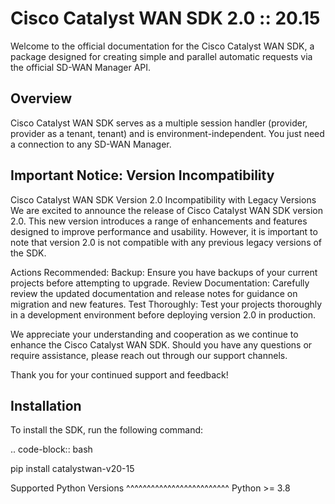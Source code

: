# Cisco Catalyst WAN SDK 2.0 :: 20.15

Welcome to the official documentation for the Cisco Catalyst WAN SDK, a package designed for creating simple and parallel automatic requests via the official SD-WAN Manager API.

## Overview

Cisco Catalyst WAN SDK serves as a multiple session handler (provider, provider as a tenant, tenant) and is environment-independent. You just need a connection to any SD-WAN Manager.


## Important Notice: Version Incompatibility

Cisco Catalyst WAN SDK Version 2.0 Incompatibility with Legacy Versions
We are excited to announce the release of Cisco Catalyst WAN SDK version 2.0. This new version introduces a range of enhancements and features designed to improve performance and usability. However, it is important to note that version 2.0 is not compatible with any previous legacy versions of the SDK.

Actions Recommended:
    Backup: Ensure you have backups of your current projects before attempting to upgrade.
    Review Documentation: Carefully review the updated documentation and release notes for guidance on migration and new features.
    Test Thoroughly: Test your projects thoroughly in a development environment before deploying version 2.0 in production.

We appreciate your understanding and cooperation as we continue to enhance the Cisco Catalyst WAN SDK. Should you have any questions or require assistance, please reach out through our support channels.

Thank you for your continued support and feedback!


## Installation

To install the SDK, run the following command:

.. code-block:: bash

   pip install catalystwan-v20-15

Supported Python Versions
^^^^^^^^^^^^^^^^^^^^^^^^^
Python >= 3.8


